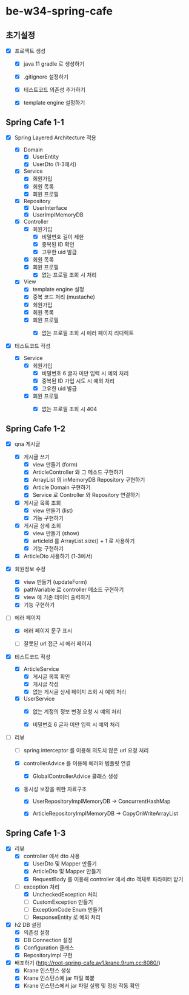 # be-w34-spring-cafe


## 초기설정

- [x] 프로젝트 생성
  - [x] java 11 gradle 로 생성하기
  - [x] .gitignore 설정하기
  - [x] 테스트코드 의존성 추가하기
  - [x] template engine 설정하기


## Spring Cafe 1-1

- [x] Spring Layered Architecture 적용
  
  - [x] Domain
    - [x] UserEntity
    - [x] UserDto (1-3에서)
  
  - [x] Service
    - [x] 회원가입
    - [x] 회원 목록
    - [x] 회원 프로필
  
  - [x] Repository
    - [x] UserInterface
    - [x] UserImplMemoryDB
  
  - [x] Controller
    - [x] 회원가입
      - [x] 비밀번호 길이 제한
      - [x] 중복된 ID 확인
      - [x] 고유한 uid 발급
    - [x] 회원 목록
    - [x] 회원 프로필
      - [x] 없는 프로필 조회 시 처리
  
  - [x] View
    - [x] template engine 설정
    - [x] 중복 코드 처리 (mustache)
    - [x] 회원가입
    - [x] 회원 목록
    - [x] 회원 프로필
      - [x] 없는 프로필 조회 시 에러 페이지 리디렉트


- [x] 테스트코드 작성

  - [x] Service
    - [x] 회원가입
      - [x] 비밀번호 6 글자 미만 입력 시 예외 처리
      - [x] 중복된 ID 가입 시도 시 예외 처리
      - [x] 고유한 uid 발급
    - [x] 회원 프로필
      - [x] 없는 프로필 조회 시 404


## Spring Cafe 1-2

- [x] qna 게시글

  - [x] 게시글 쓰기
    - [x] view 만들기 (form)
    - [x] ArticleController 와 그 메소드 구현하기
    - [x] ArrayList 의 inMemoryDB Repository 구현하기
    - [x] Article Domain 구현하기
    - [x] Service 로 Controller 와 Repository 연결하기

  - [x] 게시글 목록 조회
    - [x] view 만들기 (list)
    - [x] 기능 구현하기

  - [x] 게시글 상세 조회
    - [x] view 만들기 (show)
    - [x] articleId 를 ArrayList.size() + 1 로 사용하기
    - [x] 기능 구현하기

  - [x] ArticleDto 사용하기 (1-3에서)

- [x] 회원정보 수정
  - [x] view 만들기 (updateForm)
  - [x] pathVariable 로 controller 메소드 구현하기
  - [x] view 에 기존 데이터 출력하기
  - [x] 기능 구현하기

- [ ] 에러 페이지
  - [x] 에러 페이지 문구 표시
  - [ ] 잘못된 url 접근 시 에러 페이지


- [x] 테스트코드 작성

  - [x] ArticleService
    - [x] 게시글 목록 확인
    - [x] 게시글 작성
    - [x] 없는 게시글 상세 페이지 조회 시 예외 처리

  - [x] UserService
    - [x] 없는 계정의 정보 변경 요청 시 예외 처리 
    - [x] 비밀번호 6 글자 미만 입력 시 예외 처리


- [ ] 리뷰
  - [ ] spring interceptor 를 이용해 의도치 않은 url 요청 처리

  - [x] controllerAdvice 를 이용해 에러와 템플릿 연결
    - [x] GlobalControllerAdvice 클래스 생성

  - [x] 동시성 보장을 위한 자료구조
    - [x] UserRepositoryImplMemoryDB -> ConcurrentHashMap
    - [x] ArticleRepositoryImplMemoryDB -> CopyOnWriteArrayList


## Spring Cafe 1-3

- [x] 리뷰
  - [x] controller 에서 dto 사용
    - [x] UserDto 및 Mapper 만들기
    - [x] ArticleDto 및 Mapper 만들기
    - [x] RequestBody 를 이용해 controller 에서 dto 객체로 파라미터 받기

  - [ ] exception 처리
    - [x] UncheckedException 처리
    - [ ] CustomException 만들기
    - [ ] ExceptionCode Enum 만들기
    - [ ] ResponseEntity 로 예외 처리

- [x] h2 DB 설정
  - [x] 의존성 설정
  - [x] DB Connection 설정
  - [x] Configuration 클래스
  - [x] RepositoryImpl 구현

- [x] 배포하기 (http://root-spring-cafe.ay1.krane.9rum.cc:8080/)
  - [x] Krane 인스턴스 생성
  - [x] Krane 인스턴스에 jar 파일 복붙
  - [x] Krane 인스턴스에서 jar 파일 실행 및 정상 작동 확인
